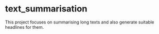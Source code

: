 # text_summarisation
This project focuses on summarising long texts and also generate suitable headlines for them.
